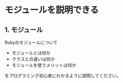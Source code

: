# モジュールを説明できる

## 1. モジュール

Rubyのモジュールについて

- モジュールとは何か
- クラスとの違いは何か
- モジュールを使うメリットは何か

をプログラミング初心者にわかるように説明してください。
